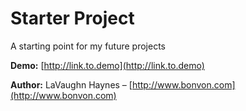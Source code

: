 # Starter Project

A starting point for my future projects

**Demo:** [http://link.to.demo](http://link.to.demo)

**Author:** LaVaughn Haynes – [http://www.bonvon.com](http://www.bonvon.com)

